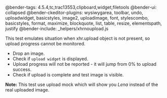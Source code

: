 @bender-tags:  4.5.4,tc,trac13553,clipboard,widget,filetools
@bender-ui: collapsed
@bender-ckeditor-plugins: wysiwygarea, toolbar, undo, uploadwidget, basicstyles, image2, uploadimage, font, stylescombo, basicstyles, format, maximize, blockquote, list, table, resize, elementspath, justify
@bender-include: _helpers/xhrnoupload.js

This test emulates situation when xhr.upload object is not present, so upload progress cannot be monitored.

 * Drop an image.
 * Check if `upload widget` is displayed.
 * Upload progress will not be reported - it will jump from 0% to upload success.
 * Check if upload is complete and test image is visible.

**Note:** This test use upload mock which will show you *Lena* instead of the real uploaded image.
